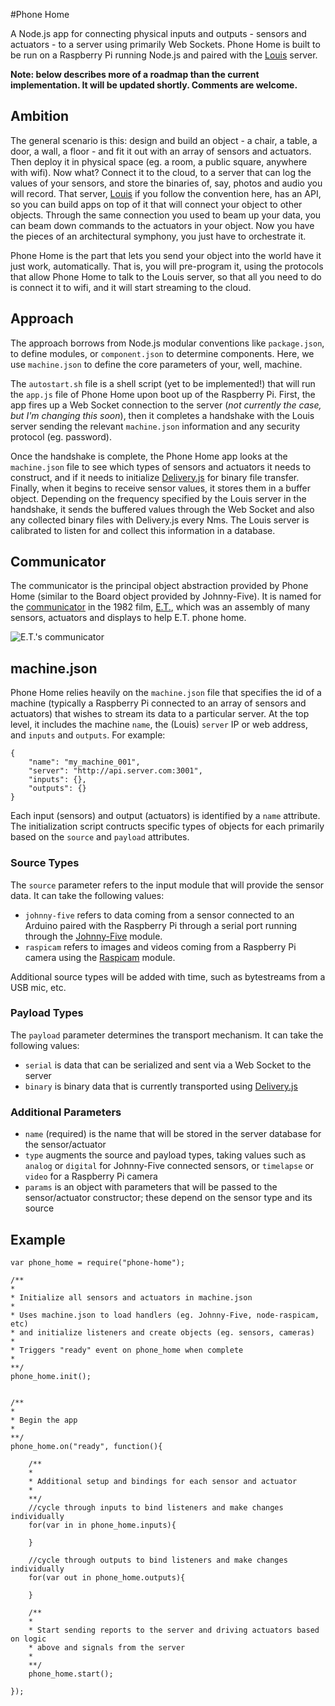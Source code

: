 #Phone Home

A Node.js app for connecting physical inputs and outputs - sensors and actuators - to a server using primarily Web Sockets. Phone Home is built to be run on a Raspberry Pi running Node.js and paired with the [Louis](https://github.com/troyth/louis) server.

__Note: below describes more of a roadmap than the current implementation. It will be updated shortly. Comments are welcome.__



## Ambition

The general scenario is this: design and build an object - a chair, a table, a door, a wall, a floor - and fit it out with an array of sensors and actuators. Then deploy it in physical space (eg. a room, a public square, anywhere with wifi). Now what? Connect it to the cloud, to a server that can log the values of your sensors, and store the binaries of, say, photos and audio you will record. That server, [Louis](https://github.com/troyth/louis) if you follow the convention here, has an API, so you can build apps on top of it that will connect your object to other objects. Through the same connection you used to beam up your data, you can beam down commands to the actuators in your object. Now you have the pieces of an architectural symphony, you just have to orchestrate it.

Phone Home is the part that lets you send your object into the world have it just work, automatically. That is, you will pre-program it, using the protocols that allow Phone Home to talk to the Louis server, so that all you need to do is connect it to wifi, and it will start streaming to the cloud.



## Approach

The approach borrows from Node.js modular conventions like `package.json`, to define modules, or `component.json` to determine components. Here, we use `machine.json` to define the core parameters of your, well, machine.

The `autostart.sh` file is a shell script (yet to be implemented!) that will run the `app.js` file of Phone Home upon boot up of the Raspberry Pi. First, the app fires up a Web Socket connection to the server (_not currently the case, but I'm changing this soon_), then it completes a handshake with the Louis server sending the relevant `machine.json` information and any security protocol (eg. password).

Once the handshake is complete, the Phone Home app looks at the `machine.json` file to see which types of sensors and actuators it needs to construct, and if it needs to initialize [Delivery.js](https://github.com/liamks/Delivery.js) for binary file transfer. Finally, when it begins to receive sensor values, it stores them in a buffer object. Depending on the frequency specified by the Louis server in the handshake, it sends the buffered values through the Web Socket and also any collected binary files with Delivery.js every Nms. The Louis server is calibrated to listen for and collect this information in a database.

## Communicator

The communicator is the principal object abstraction provided by Phone Home (similar to the Board object provided by Johnny-Five). It is named for the [communicator](http://antoinebertin.tumblr.com/post/26215160310/the-e-t-communicator-was-connected-to-tree) in the 1982 film, [E.T.](http://www.imdb.com/title/tt0083866/), which was an assembly of many sensors, actuators and displays to help E.T. phone home.

![E.T.\'s communicator](http://upload.wikimedia.org/wikipedia/commons/4/4c/ET_Communicator_Cropped.jpg)



## machine.json

Phone Home relies heavily on the `machine.json` file that specifies the id of a machine (typically a Raspberry Pi connected to an array of sensors and actuators) that wishes to stream its data to a particular server. At the top level, it includes the machine `name`, the (Louis) `server` IP or web address, and `inputs` and `outputs`. For example:

	{
		"name": "my_machine_001",
		"server": "http://api.server.com:3001",
		"inputs": {},
		"outputs": {}
	}


Each input (sensors) and output (actuators) is identified by a `name` attribute. The initialization script contructs specific types of objects for each primarily based on the `source` and `payload` attributes.


### Source Types

The `source` parameter refers to the input module that will provide the sensor data. It can take the following values:

*	`johnny-five` refers to data coming from a sensor connected to an Arduino paired with the Raspberry Pi through a serial port running through the [Johnny-Five](https://github.com/rwaldron/johnny-five) module.
*	`raspicam` refers to images and videos coming from a Raspberry Pi camera using the [Raspicam](https://github.com/troyth/node-raspicam) module.

Additional source types will be added with time, such as bytestreams from a USB mic, etc.


### Payload Types

The `payload` parameter determines the transport mechanism. It can take the following values:

*	`serial` is data that can be serialized and sent via a Web Socket to the server
*	`binary` is binary data that is currently transported using [Delivery.js](https://github.com/liamks/Delivery.js)


### Additional Parameters

*	`name` (required) is the name that will be stored in the server database for the sensor/actuator
*	`type` augments the source and payload types, taking values such as `analog` or `digital` for Johnny-Five connected sensors, or `timelapse` or `video` for a Raspberry Pi camera
*	`params` is an object with parameters that will be passed to the sensor/actuator constructor; these depend on the sensor type and its source


## Example

	var phone_home = require("phone-home");

	/**
	*
	* Initialize all sensors and actuators in machine.json
	* 
	* Uses machine.json to load handlers (eg. Johnny-Five, node-raspicam, etc)
	* and initialize listeners and create objects (eg. sensors, cameras)
	*
	* Triggers "ready" event on phone_home when complete
	*
	**/
	phone_home.init();


	/**
	*
	* Begin the app
	*
	**/
	phone_home.on("ready", function(){

		/**
		*
		* Additional setup and bindings for each sensor and actuator
		*
		**/
		//cycle through inputs to bind listeners and make changes individually
		for(var in in phone_home.inputs){

		}

		//cycle through outputs to bind listeners and make changes individually
		for(var out in phone_home.outputs){

		}

		/**
		*
		* Start sending reports to the server and driving actuators based on logic
		* above and signals from the server
		*
		**/
		phone_home.start();

	});

